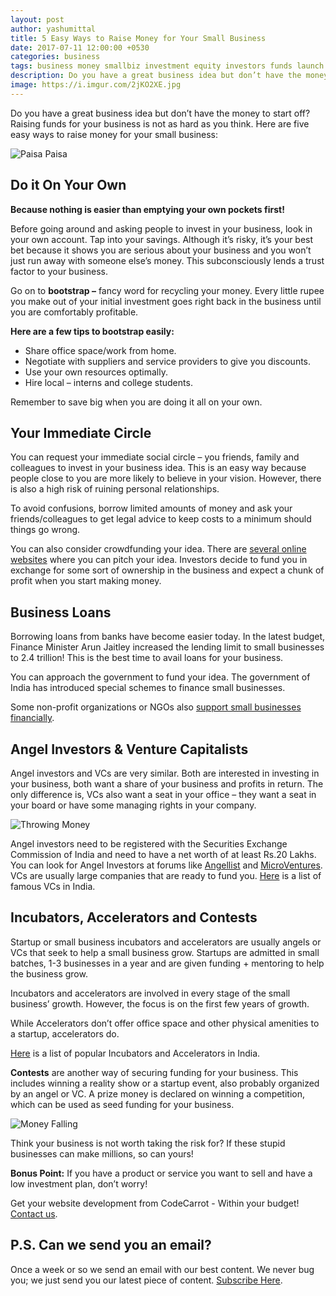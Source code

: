 ```yaml
---
layout: post
author: yashumittal
title: 5 Easy Ways to Raise Money for Your Small Business
date: 2017-07-11 12:00:00 +0530
categories: business
tags: business money smallbiz investment equity investors funds launch idea
description: Do you have a great business idea but don’t have the money to start off? Raising funds for your business is not as hard as you think.
image: https://i.imgur.com/2jKO2XE.jpg
---
```


Do you have a great business idea but don’t have the money to start off? Raising funds for your business is not as hard as you think. Here are five easy ways to raise money for your small business:

![Paisa Paisa](https://i.imgur.com/WzbmKxJ.gif)

## Do it On Your Own

**Because nothing is easier than emptying your own pockets first!**

Before going around and asking people to invest in your business, look in your own account. Tap into your savings. Although it’s risky, it’s your best bet because it shows you are serious about your business and you won’t just run away with someone else’s money. This subconsciously lends a trust factor to your business.

Go on to **bootstrap –** fancy word for recycling your money. Every little rupee you make out of your initial investment goes right back in the business until you are comfortably profitable.

**Here are a few tips to bootstrap easily:**

* Share office space/work from home.
* Negotiate with suppliers and service providers to give you discounts.
* Use your own resources optimally.
* Hire local – interns and college students.

Remember to save big when you are doing it all on your own.

## Your Immediate Circle

You can request your immediate social circle – you friends, family and colleagues to invest in your business idea. This is an easy way because people close to you are more likely to believe in your vision. However, there is also a high risk of ruining personal relationships.

To avoid confusions, borrow limited amounts of money and ask your friends/colleagues to get legal advice to keep costs to a minimum should things go wrong.

You can also consider crowdfunding your idea. There are [several online websites](https://techstory.in/crowdfunding-websites-india/) where you can pitch your idea. Investors decide to fund you in exchange for some sort of ownership in the business and expect a chunk of profit when you start making money.

## Business Loans
Borrowing loans from banks have become easier today. In the latest budget, Finance Minister Arun Jaitley increased the lending limit to small businesses to 2.4 trillion! This is the best time to avail loans for your business.

You can approach the government to fund your idea. The government of India has introduced special schemes to finance small businesses.

Some non-profit organizations or NGOs also [support small businesses financially](https://indiamicrofinance.com/list-government-schemes-ngos).

## Angel Investors & Venture Capitalists

Angel investors and VCs are very similar. Both are interested in investing in your business, both want a share of your business and profits in return. The only difference is, VCs also want a seat in your office – they want a seat in your board or have some managing rights in your company.

![Throwing Money](https://i.imgur.com/vZ30oxD.gif)

Angel investors need to be registered with the Securities Exchange Commission of India and need to have a net worth of at least Rs.20 Lakhs. You can look for Angel Investors at forums like [Angellist](https://angel.co/) and [MicroVentures](https://www.microventures.com/). VCs are usually large companies that are ready to fund you. [Here](https://inc42.com/resources/top-47-active-venture-capital-firms-india-startups/) is a list of famous VCs in India.

## Incubators, Accelerators and Contests

Startup or small business incubators and accelerators are usually angels or VCs that seek to help a small business grow. Startups are admitted in small batches, 1-3 businesses in a year and are given funding + mentoring to help the business grow.

Incubators and accelerators are involved in every stage of the small business’ growth. However, the focus is on the first few years of growth.

While Accelerators don’t offer office space and other physical amenities to a startup, accelerators do.

[Here](https://thehackerstreet.com/top-50-incubators-accelerators-india/) is a list of popular Incubators and Accelerators in India.

**Contests** are another way of securing funding for your business. This includes winning a reality show or a startup event, also probably organized by an angel or VC. A prize money is declared on winning a competition, which can be used as seed funding for your business.

![Money Falling](https://i.imgur.com/SqnVExl.gif)

Think your business is not worth taking the risk for? If these stupid businesses can make millions, so can yours!

**Bonus Point:** If you have a product or service you want to sell and have a low investment plan, don’t worry!

Get your website development from CodeCarrot - Within your budget! [Contact us](https://www.codecarrot.net).

## P.S. Can we send you an email?

Once a week or so we send an email with our best content. We never bug you; we just send you our latest piece of content. [Subscribe Here](#subscribe).
